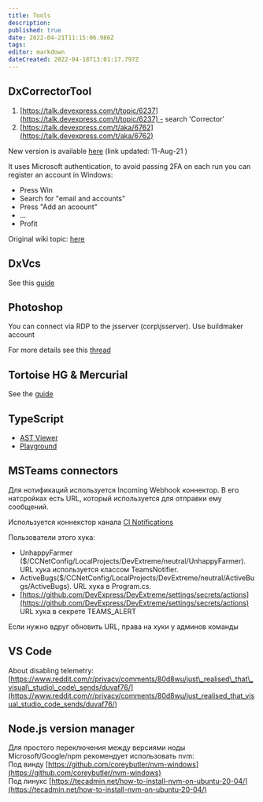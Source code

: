 ```yaml
---
title: Tools
description: 
published: true
date: 2022-04-21T11:15:06.986Z
tags: 
editor: markdown
dateCreated: 2022-04-18T13:01:17.797Z
---
```


## **DxCorrectorTool**

1.  [https://talk.devexpress.com/t/topic/6237](https://talk.devexpress.com/t/topic/6237) - search 'Corrector'
2.  [https://talk.devexpress.com/t/aka/6762](https://talk.devexpress.com/t/aka/6762)

New version is available [here](https://teams.microsoft.com/l/channel/19%3Ab3023709bb404e64b4fdd034a223ff0c%40thread.skype/tab%3A%3Aecb5daed-2ba1-45f8-8c4f-094cf863c008?groupId=abbb7d3f-3915-466f-a122-ce4e8d81ef30&tenantId=e4d60396-9352-4ae8-b84c-e69244584fa4) (link updated: 11-Aug-21 )

It uses Microsoft authentication, to avoid passing 2FA on each run you can register an account in Windows:

-   Press Win
-   Search for "email and accounts"
-   Press "Add an acoount"
-   ...
-   Profit

Original wiki topic: [here](https://teams.microsoft.com/l/entity/com.microsoft.teamspace.tab.wiki/tab::ecb5daed-2ba1-45f8-8c4f-094cf863c008?context=%7B%22subEntityId%22%3A%22%7B%5C%22pageId%5C%22%3A9%2C%5C%22origin%5C%22%3A2%7D%22%2C%22channelId%22%3A%2219%3Ab3023709bb404e64b4fdd034a223ff0c%40thread.skype%22%7D&tenantId=e4d60396-9352-4ae8-b84c-e69244584fa4)

## **DxVcs**

See this [guide](https://devexpress.sharepoint.com/:w:/s/devextreme/EUNcVOphUr9BrS7Mnn4a-sEBPWB0TegSFrWvK52Pg1c_vQ?e=9DEBl2)

## **Photoshop**

You can connect via RDP to the jsserver (corp\\jsserver). Use buildmaker account

For more details see this [thread](https://teams.microsoft.com/l/message/19:7a8fe7395a2d47288c29cfc421df6cbf@thread.skype/1576593524890?tenantId=e4d60396-9352-4ae8-b84c-e69244584fa4&groupId=8c31b3e5-5870-46b1-92a7-180d13b282ed&parentMessageId=1576593524890&teamName=DevExtreme&channelName=General&createdTime=1576593524890)

## **Tortoise HG & Mercurial**

See the [guide](https://devexpress-my.sharepoint.com/:w:/p/anton_kuznetsov/EY8o79AzuRBFib2NqagSfFIBkQwYWRvy1dyKxNboPQkBdA?e=4VXbIr)

## **TypeScript**

-   [AST Viewer](https://ts-ast-viewer.com/#)
-   [Playground](https://www.typescriptlang.org/play)

## **MSTeams connectors**

Для нотификаций используется Incoming Webhook коннектор. В его натсройках есть URL, который используется для отправки ему сообщений.

Используется коннекстор канала [CI Notifications](https://teams.microsoft.com/l/channel/19%3a3aeb378101f240b9b9c9c71c219e4f68%40thread.skype/CI%2520Notifications?groupId=8c31b3e5-5870-46b1-92a7-180d13b282ed&tenantId=e4d60396-9352-4ae8-b84c-e69244584fa4)

Пользователи этого хука:

-   UnhappyFarmer ($/CCNetConfig/LocalProjects/DevExtreme/neutral/UnhappyFarmer). URL хука используется классом TeamsNotifier.
-   ActiveBugs($/CCNetConfig/LocalProjects/DevExtreme/neutral/ActiveBugs/ActiveBugs). URL хука в Program.cs.
-   [https://github.com/DevExpress/DevExtreme/settings/secrets/actions](https://github.com/DevExpress/DevExtreme/settings/secrets/actions) URL хука в секрете TEAMS\_ALERT

Если нужно вдруг обновить URL, права на хуки у админов команды

## **VS Code**

About disabling telemetry: [https://www.reddit.com/r/privacy/comments/80d8wu/just\_realised\_that\_visual\_studio\_code\_sends/duvaf76/](https://www.reddit.com/r/privacy/comments/80d8wu/just_realised_that_visual_studio_code_sends/duvaf76/)

## **Node.js version manager**

Для простого переключения между версиями ноды Microsoft/Google/npm рекомендует использовать nvm:  
Под винду [https://github.com/coreybutler/nvm-windows](https://github.com/coreybutler/nvm-windows)  
Под линукс [https://tecadmin.net/how-to-install-nvm-on-ubuntu-20-04/](https://tecadmin.net/how-to-install-nvm-on-ubuntu-20-04/)